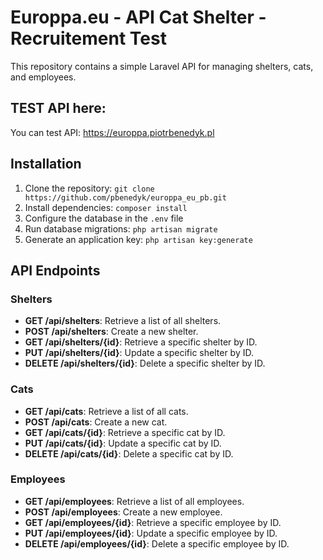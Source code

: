 # Europpa.eu - API Cat Shelter - Recruitement Test

This repository contains a simple Laravel API for managing shelters, cats, and employees.
## TEST API here: 
You can test API: https://europpa.piotrbenedyk.pl

## Installation

1. Clone the repository: `git clone https://github.com/pbenedyk/europpa_eu_pb.git`
2. Install dependencies: `composer install`
3. Configure the database in the `.env` file
4. Run database migrations: `php artisan migrate`
5. Generate an application key: `php artisan key:generate`

## API Endpoints

### Shelters

- **GET /api/shelters**: Retrieve a list of all shelters.
- **POST /api/shelters**: Create a new shelter.
- **GET /api/shelters/{id}**: Retrieve a specific shelter by ID.
- **PUT /api/shelters/{id}**: Update a specific shelter by ID.
- **DELETE /api/shelters/{id}**: Delete a specific shelter by ID.

### Cats

- **GET /api/cats**: Retrieve a list of all cats.
- **POST /api/cats**: Create a new cat.
- **GET /api/cats/{id}**: Retrieve a specific cat by ID.
- **PUT /api/cats/{id}**: Update a specific cat by ID.
- **DELETE /api/cats/{id}**: Delete a specific cat by ID.

### Employees

- **GET /api/employees**: Retrieve a list of all employees.
- **POST /api/employees**: Create a new employee.
- **GET /api/employees/{id}**: Retrieve a specific employee by ID.
- **PUT /api/employees/{id}**: Update a specific employee by ID.
- **DELETE /api/employees/{id}**: Delete a specific employee by ID.




